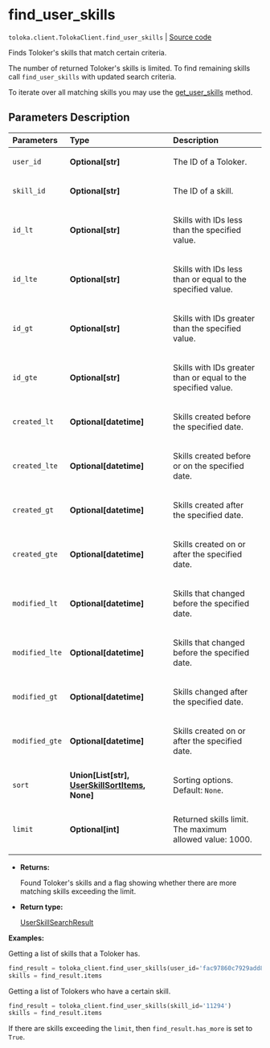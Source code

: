 # find_user_skills
`toloka.client.TolokaClient.find_user_skills` | [Source code](https://github.com/Toloka/toloka-kit/blob/v1.2.2/src/client/__init__.py#L3468)

Finds Toloker's skills that match certain criteria.


The number of returned Toloker's skills is limited. To find remaining skills call `find_user_skills` with updated search criteria.

To iterate over all matching skills you may use the [get_user_skills](toloka.client.TolokaClient.get_user_skills.md) method.

## Parameters Description

| Parameters | Type | Description |
| :----------| :----| :-----------|
`user_id`|**Optional\[str\]**|<p>The ID of a Toloker.</p>
`skill_id`|**Optional\[str\]**|<p>The ID of a skill.</p>
`id_lt`|**Optional\[str\]**|<p>Skills with IDs less than the specified value.</p>
`id_lte`|**Optional\[str\]**|<p>Skills with IDs less than or equal to the specified value.</p>
`id_gt`|**Optional\[str\]**|<p>Skills with IDs greater than the specified value.</p>
`id_gte`|**Optional\[str\]**|<p>Skills with IDs greater than or equal to the specified value.</p>
`created_lt`|**Optional\[datetime\]**|<p>Skills created before the specified date.</p>
`created_lte`|**Optional\[datetime\]**|<p>Skills created before or on the specified date.</p>
`created_gt`|**Optional\[datetime\]**|<p>Skills created after the specified date.</p>
`created_gte`|**Optional\[datetime\]**|<p>Skills created on or after the specified date.</p>
`modified_lt`|**Optional\[datetime\]**|<p>Skills that changed before the specified date.</p>
`modified_lte`|**Optional\[datetime\]**|<p>Skills that changed before the specified date.</p>
`modified_gt`|**Optional\[datetime\]**|<p>Skills changed after the specified date.</p>
`modified_gte`|**Optional\[datetime\]**|<p>Skills created on or after the specified date.</p>
`sort`|**Union\[List\[str\], [UserSkillSortItems](toloka.client.search_requests.UserSkillSortItems.md), None\]**|<p>Sorting options. Default: `None`.</p>
`limit`|**Optional\[int\]**|<p>Returned skills limit. The maximum allowed value: 1000.</p>

* **Returns:**

  Found Toloker's skills and a flag showing whether there are more matching skills exceeding the limit.

* **Return type:**

  [UserSkillSearchResult](toloka.client.search_results.UserSkillSearchResult.md)

**Examples:**

Getting a list of skills that a Toloker has.

```python
find_result = toloka_client.find_user_skills(user_id='fac97860c7929add8048ed2ef63b66fd')
skills = find_result.items
```

Getting a list of Tolokers who have a certain skill.

```python
find_result = toloka_client.find_user_skills(skill_id='11294')
skills = find_result.items
```

If there are skills exceeding the `limit`, then `find_result.has_more` is set to `True`.
